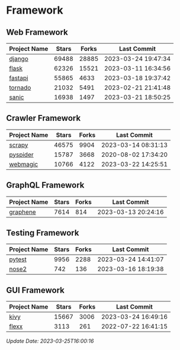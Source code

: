 # Framework

## Web Framework
| Project Name | Stars | Forks | Last Commit |
| ------------ | ----- | ----- | ----------- |
| [django](https://github.com/django/django) | 69488 | 28885 | 2023-03-24 19:47:34 |
| [flask](https://github.com/pallets/flask) | 62326 | 15521 | 2023-03-11 16:34:56 |
| [fastapi](https://github.com/tiangolo/fastapi) | 55865 | 4633 | 2023-03-18 19:37:42 |
| [tornado](https://github.com/tornadoweb/tornado) | 21032 | 5491 | 2023-02-21 21:41:48 |
| [sanic](https://github.com/sanic-org/sanic) | 16938 | 1497 | 2023-03-21 18:50:25 |

## Crawler Framework
| Project Name | Stars | Forks | Last Commit |
| ------------ | ----- | ----- | ----------- |
| [scrapy](https://github.com/scrapy/scrapy) | 46575 | 9904 | 2023-03-14 08:31:13 |
| [pyspider](https://github.com/binux/pyspider) | 15787 | 3668 | 2020-08-02 17:34:20 |
| [webmagic](https://github.com/code4craft/webmagic) | 10766 | 4122 | 2023-03-22 14:25:51 |

## GraphQL Framework
| Project Name | Stars | Forks | Last Commit |
| ------------ | ----- | ----- | ----------- |
| [graphene](https://github.com/graphql-python/graphene) | 7614 | 814 | 2023-03-13 20:24:16 |

## Testing Framework
| Project Name | Stars | Forks | Last Commit |
| ------------ | ----- | ----- | ----------- |
| [pytest](https://github.com/pytest-dev/pytest) | 9956 | 2288 | 2023-03-24 14:41:07 |
| [nose2](https://github.com/nose-devs/nose2) | 742 | 136 | 2023-03-16 18:19:38 |

## GUI Framework
| Project Name | Stars | Forks | Last Commit |
| ------------ | ----- | ----- | ----------- |
| [kivy](https://github.com/kivy/kivy) | 15667 | 3006 | 2023-03-24 16:49:16 |
| [flexx](https://github.com/flexxui/flexx) | 3113 | 261 | 2022-07-22 16:41:15 |

*Update Date: 2023-03-25T16:00:16*